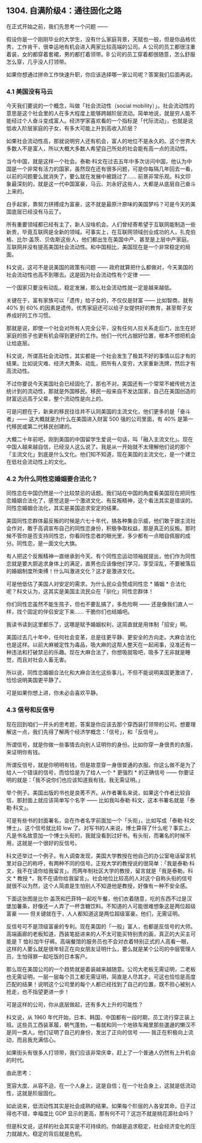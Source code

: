 ## 1304. 自满阶级4：通往固化之路

在正式开始之前，我们先思考一个问题 ——

假设你是一个刚刚毕业的大学生，没有什么家庭背景，天赋也一般，但是你品格优秀，工作肯干，很幸运地有机会进入两家比较高端的公司。A 公司的员工都很注重着装，女的都穿着套裙，男的都打着领带。B 公司的员工穿着都很随意，怎么舒服怎么穿，几乎没人打领带。

如果你想通过拼命工作快速升职，你应该选择哪一家公司呢？答案我们后面再说。

### 4.1 美国没有马云

今天我们要说的一个概念，叫做「社会流动性（social mobility）」。社会流动性的意思是这个社会里的人在多大程度上能够跨越阶层流动。简单地说，就是穷人能不能经过个人奋斗变成富人。经济学家喜欢看的一个指标是「代际流动」，也就是说低收入阶层家庭的子女，有多大可能上升到高收入阶层？

如果社会流动性高，那就说明穷人还有机会，富人的地位不是永久的。这个世界大多数人不是富人，所以大概大多数人希望自己所处的社会能有高一点的流动性。

当今中国，就是这样一个社会。泰勒·科文在过去五年中多次访问中国，他认为中国是一个非常有活力的国家，虽然现在还有很多问题，可是你每隔几年回去一看，以前的问题要么就消失了，要么就在发展中被跳过了…… 前景非常乐观。科文印象最深刻的，就是这一代中国富豪，马云、刘永好这些人，大都是从底层自己奋斗上来的。

白手起家，靠努力拼搏成为富豪，这不就是最原汁原味的美国梦吗？可是今天的美国底层已经没有马云了。

所有重要领域都已经有主了，新人没啥机会。人们曾经寄希望于互联网能制造一些新贵，毕竟互联网是全新的领域。可事实上，在互联网领域创业成功的人，扎克伯格、比尔·盖茨、贝佐斯这些人，他们都出生在美国中产、甚至是上层中产家庭。互联网并没有提高美国社会流动性。和中国相比，美国现在是一个非常稳定的局面。

科文说，这可不是说美国的政策有问题 —— 政府就算把什么都做对，今天美国的社会流动性也高不到哪去。这是因为社会流动性有个定律 ——

一个国家只要没有动乱，稳定发展，那么社会流动性就一定是越来越低。

关键在于，富有家族可以「遗传」给子女的，不仅仅是财富 —— 比如智商，就有 40% 到 60% 的因素是遗传。优秀家庭还可以给子女提供好的教育，甚至帮子女养成好的工作习惯。

那就是说，即使一个社会对所有人完全公平，没有任何人拉关系走后门，出生在好家庭的孩子也更有机会得到更好的工作。他们一代代占据好位置，根本不想把机会让给底层。

科文说，所谓高社会流动性，其实都是一个社会发生了极其不好的事情以后才有的结果。比如说灾难、经济大萧条、动乱，把所有人变穷，大家重新洗牌，然后才有高流动性。

不过你要说今天美国社会已经固化了，那也不对。美国还有一个常常不被传统方法统计到的流动性，那就是外国移民。移民一般来自不发达国家，自己在美国创造的财富远远高于父辈，整个流动性是向上的。

可是问题在于，新来的移民往往并不认同美国的主流文化，他们更多的是「奋斗者」—— 这大概就是为什么在美国进入财富 500 强的公司里面，有 40% 是第一代移民或第二代移民创建的。

大概二十年前吧，刚到美国的中国留学生爱说一句话，叫「融入主流文化」。现在中国人越来越自信，已经没人这么说了。我是从一开始就不太理解他们说的那个「主流文化」到底是什么文化。他们知不知道，现在美国的主流文化，是一个建立在低社会流动性上的文化。

### 4.2 为什么同性恋婚姻要合法化？

同性恋在中国仍然是一个比较禁忌的话题。我们站在中国的角度看美国现在把同性恋婚姻合法化了，感觉这是一个激进文化、有反叛精神，这个看法其实是错误的。同性恋婚姻合法化，其实是美国追求安定的结果。

美国同性恋群体最反叛的时候是六七十年代，搞各种集会示威，他们敢于跟主流社会作对，敢于高调宣布自己的同性恋身份，积极争取权益，那是真正的反叛。那时候不管你是否支持同性恋，你看同性恋者的眼光里，多少都有一点暗自佩服的成分。同性恋，是一面文化大旗。

有人把这个反叛精神一直继承到今天。有个同性恋运动领袖就提出，他们作为同性恋就是要大胆追求身体上的满足，直男也应该像他们学习，享受淫乱，不要被落后的婚姻制度所束缚！什么叫激进文化？这才是激进文化。

可是他低估了美国人对安定的需求。为什么民众会赞成同性恋 * 婚姻 * 合法化呢？科文认为，这其实是美国主流民众在「驯化」同性恋群体！

你们同性恋虽然不能生孩子，但也不要乱搞了，多危险啊 —— 还是像我们直人一样，找个固定的伴侣安定下来…… 干脆你们也结婚吧。

我读书读到这里都乐了，这哪是赋予婚姻权利，这简直就是用体制「招安」啊。

美国过去几十年中，任何社会变革，总是往更平静、更安全的方向走。大麻合法化也是这样。以前大麻被定性为毒品，吸大麻的这帮人整天在一起闹事，没准还有一种违法和打破禁忌的乐趣。现在大麻合法了，你想吸就吸吧，吸多了无非就是睡觉，而且对社会人畜无害。

所以说，同性恋婚姻合法化和大麻合法化这些事儿，不但不能说明美国更激进了，恰恰说明美国更平静了。

可是如果你想上进，你未必会喜欢平静。

### 4.3 信号和反信号

现在回到咱们一开头的思考题，答案是你应该去那个穿西装打领带的公司。想要理解这一点，我们先得了解两个经济学概念：「信号」，和「反信号」。

所谓信号，就是你做一些事情去向别人证明你的身份。比如你穿一身很贵的衣服，来证明你有钱。

所谓反信号，就是你明明有钱，但是故意穿一身很普通的衣服。你这么做不是为了给人一个错误的信号，而恰恰是为了给人一个 * 更强烈 * 的正确信号 —— 你要证明的就是：「我不说你们也应该知道我有钱，我无需证明。」

举个例子。美国出版的书也是良莠不齐。从作者署名来说，如果这个作者比较自信，那封面上就应该简单写个名字 —— 比如我叫泰勒·科文，这本书署名就是「泰勒·科文」。

可是有些书的封面署名，会在作者名字前面加一个「头衔」，比如写成「泰勒·科文博士」。这个信号就比较 low 了。对写书的人来说，博士算得了什么呢？事实上，凡是书名故意加一个博士头衔的，我就没看到过好书。有头衔，而署名的时候不用，这就是一个很好的反信号。

科文还举过一个例子。有人调查发现，美国大学教授在他自己的办公室电话留言机里对自己的称呼，有两种不同的信号。正规大学的教授说的很简单：「我是泰勒·科文，我不在请你给我留言」。而两年制社区大学的教授，留言就是「我是泰勒。科文 * 教授 *，我不在请你给我留言」。社会地位比较高的人对这个自称头衔的信号就很不以为然，这个人简直是生怕别人不知道他是教授，好像有一种不安全感。

下面这张图是比尔·盖茨和巴菲特一起吃午餐，他们衣着随意，吃的东西不过是汉堡加薯条，好像还一人弄了一杯含糖饮料。不知道的人可能很难想象这是两位超级富豪 —— 但关键就在于，人人都知道这是两位超级富豪。他们，无需证明。

反信号可不是顶级富豪的专利。现在美国的「一般」富人，也都是反信号的大师。高端画廊的老板知道，西装笔挺进来的人不太可能买特别贵的画，真正的大买主可能是 T 恤衫加牛仔裤。高端餐馆的服务员也不会对衣着特别正式的人高看一眼，这样的人要么就是很年轻正在向女朋友证明什么，要么就是某个公司的中层管理人员，生怕得罪一起吃饭的日本客户。

那么现在美国公司的一个趋势就是着装越来越随意。公司大老板无需证明，二老板也无需证明，一层一层每个员工都无需证明，简直是人尽其才。可这也恰恰是高度匹配的结果！说明这个公司里的每个人都已经找到了自己的位置，既不担心被别人抢走，也不指望更进一步！

可是这样的公司，你从底层做起，还有多大上升的可能性？

科文说，从 1960 年代开始，日本、韩国、中国都有一段时期，员工流行穿正装上班。这些员工西装革履，朝气蓬勃，一看就和同一个地铁车厢里那些邋遢的懒汉不是同一类人。他们证明了自己的身份，发出了正向的信号 —— 我正在积极向上流动，而且我充满信心。

如果街头有很多人打领带，我们应该非常庆幸，赶上了一个普通人仍然有上升机会的时代。

由此思考：

宽容大度、从容不迫，在一个人身上，这是自信；在一个社会身上，这就是低流动性，这就是阶层固化。

如此说来，低流动性其实是社会成熟的结果。如果每个阶层的人各安其命，日子过得也不错，幸福度比 GDP 显示的更高，那有何不可？这岂不就是桃花源社会吗？

但是科文说，这样的社会其实是不可持续的。你越是追求稳定，社会经济变化的压力就越大。稳定的背后就是危机。